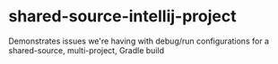 # shared-source-intellij-project
Demonstrates issues we're having with debug/run configurations for a shared-source, multi-project, Gradle build 
